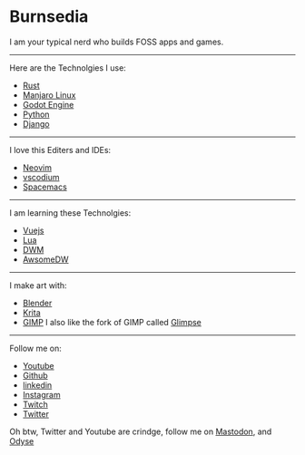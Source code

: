 # Burnsedia

I am your typical nerd who builds FOSS apps and games.

---

Here are the Technolgies I use:

  - [Rust](https://www.rust-lang.org/)
  - [Manjaro Linux](https://manjaro.org/https://manjaro.org/)
  - [Godot Engine](https://godotengine.org/)
  - [Python](https://www.python.org/)
  - [Django](https://www.djangoproject.com/)

---

I love this Editers and IDEs:
  - [Neovim](https://neovim.io/)
  - [vscodium](https://vscodium.com/)
  - [Spacemacs](https://www.spacemacs.org/)

---

I am learning these Technolgies:
  - [Vuejs](https://vuejs.org/)
  - [Lua](https://www.lua.org/)
  - [DWM](https://dwm.suckless.org/)
  - [AwsomeDW](https://awesomewm.org/)

---

I make art with: 
  - [Blender](https://www.blender.org/)
  - [Krita](https://krita.org/en/)
  - [GIMP](https://www.gimp.org/)
  I also like the fork of GIMP called [Glimpse](https://glimpse-editor.org/)
---

Follow me on:
  - [Youtube](https://www.youtube.com/channel/UC71vuzjHKhS4Wv4Px44FKjg)
  - [Github](https://github.com/Burnsedia)
  - [linkedin](https://www.djangoproject.com/)
  - [Instagram](https://www.instagram.com/baileyburnsed/)
  - [Twitch](https://www.twitch.tv/burnsedia)  
  - [Twitter](https://twitter.com/Burnsed3dArt)

  Oh btw, Twitter and Youtube are crindge, follow me on [Mastodon](https://mastodon.social/web/timelines/home), and [Odyse](https://odysee.com/@Burnsedia:4)
